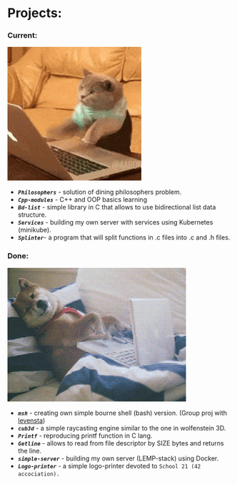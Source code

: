 # Projects:

### Current:
 ![current](crazycat_opt.gif)
  * _**`Philosophers`**_ - solution of dining philosophers problem.
  * _**`Cpp-modules`**_ - C++ and OOP basics learning
  * _**`Bd-list`**_ - simple library in C that allows to use bidirectional list data structure.
  * _**`Services`**_ - building my own server with services using Kubernetes (minikube).
  * _**`Splinter`**_- a program that will split functions in .c files into .c and .h files.

### Done:
![done](lazydog.gif)
 * _**`msh`**_ - creating own simple bourne shell (bash) version. (Group proj with [levensta](https://github.com/levensta))
 * _**`cub3d`**_ - a simple raycasting engine similar to the one in wolfenstein 3D.
 * _**`Printf`**_ - reproducing printf function in C lang.
 * _**`Getline`**_ - allows to read from file descriptor by SIZE bytes and returns the line.
 * _**`simple-server`**_ - building my own server (LEMP-stack) using Docker.
 * _**`Logo-printer`**_ - a simple logo-printer devoted to ``` School 21 (42 accociation).  ```
